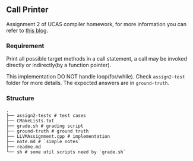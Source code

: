 ## Call Printer

Assignment 2 of UCAS compiler homework, for more information you can refer to [this blog](https://enochii.github.io/posts/2021/11/08/Implement-a-call-printer.html).

### Requirement

Print all possible target methods in a call statement, a call may be invoked directly or indirectly(by a function pointer).

This implementation DO NOT handle loop(for/while). Check `assign2-test` folder for more details. The expected answers are in `ground-truth`.

### Structure

```shell
.
├── assign2-tests # test cases
├── CMakeLists.txt 
├── grade.sh # grading script
├── ground-truth # ground truth
├── LLVMAssignment.cpp # implementation
├── note.md # `simple notes`
├── readme.md 
└── sh # some util scripts need by `grade.sh`
```
